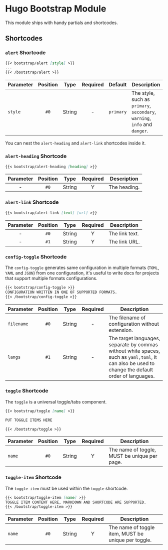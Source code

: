 # Hugo Bootstrap Module

This module ships with handy partials and shortcodes.

## Shortcodes

### `alert` Shortcode

```markdown
{{< bootstrap/alert [style] >}}
...
{{< /bootstrap/alert >}}
```

| Parameter | Position |  Type  | Required | Default   | Description                                                                |
| --------- | :------: | :----: | :------: | --------- | -------------------------------------------------------------------------- |
| `style`   |   `#0`   | String |    -     | `primary` | The style, such as `primary`, `secondary`, `warning`, `info` and `danger`. |

You can nest the `alert-heading` and `alert-link` shortcodes inside it.

### `alert-heading` Shortcode

```markdown
{{< bootstrap/alert-heading [heading] >}}
```

| Parameter | Position |  Type  | Required | Description  |
| :-------: | :------: | :----: | :------: | ------------ |
|     -     |   `#0`   | String |    Y     | The heading. |

### `alert-link` Shortcode

```markdown
{{< bootstrap/alert-link [text] [url] >}}
```

| Parameter | Position |  Type  | Required | Description    |
| :-------: | :------: | :----: | :------: | -------------- |
|     -     |   `#0`   | String |    Y     | The link text. |
|     -     |   `#1`   | String |    Y     | The link URL.  |

### `config-toggle` Shortcode

The `config-toggle` generates same configuration in multiple formats (`TOML`, `YAML` and `JSON`) from one configuration, it's useful to write docs for projects that support multiple formats configurations.

```markdown
{{< bootstrap/config-toggle >}}
CONFIGURATION WRITTEN IN ONE OF SUPPORTED FORMATS.
{{< /bootstrap/config-toggle >}}
```

| Parameter  | Position |  Type  | Required | Description                                                                                                                                       |
| ---------- | :------: | :----: | :------: | ------------------------------------------------------------------------------------------------------------------------------------------------- |
| `filename` |   `#0`   | String |    -     | The filename of configuration without extension.                                                                                                  |
| `langs`    |   `#1`   | String |    -     | The target languages, separate by commas without white spaces, such as `yaml,toml`, it can also be used to change the default order of languages. |

### `toggle` Shortcode

The `toggle` is a universal toggle/tabs component.

```markdown
{{< bootstrap/toggle [name] >}}

PUT TOGGLE ITEMS HERE

{{< /bootstrap/toggle >}}
```

| Parameter | Position |  Type  | Required | Description                                  |
| --------- | :------: | :----: | :------: | -------------------------------------------- |
| `name`    |   `#0`   | String |    Y     | The name of toggle, MUST be unique per page. |

### `toggle-item` Shortcode

The `toggle-item` must be used within the `toggle` shortcode.

```markdown
{{< bootstrap/toggle-item [name] >}}
TOGGLE ITEM CONTENT HERE, MARKDOWN AND SHORTCODE ARE SUPPORTED.
{{< /bootstrap/toggle-item >}}
```

| Parameter | Position |  Type  | Required | Description                                         |
| --------- | :------: | :----: | :------: | --------------------------------------------------- |
| `name`    |   `#0`   | String |    Y     | The name of toggle item, MUST be unique per toggle. |
